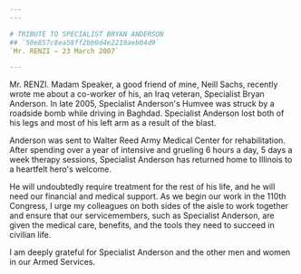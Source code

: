```yaml
---
---

# TRIBUTE TO SPECIALIST BRYAN ANDERSON
## `50e857c8ea58ff2bb9d4e2219aeb04d9`
`Mr. RENZI — 23 March 2007`

---
```



Mr. RENZI. Madam Speaker, a good friend of mine, Neill Sachs, 
recently wrote me about a co-worker of his, an Iraq veteran, Specialist 
Bryan Anderson. In late 2005, Specialist Anderson's Humvee was struck 
by a roadside bomb while driving in Baghdad. Specialist Anderson lost 
both of his legs and most of his left arm as a result of the blast.

Anderson was sent to Walter Reed Army Medical Center for 
rehabilitation. After spending over a year of intensive and grueling 6 
hours a day, 5 days a week therapy sessions, Specialist Anderson has 
returned home to Illinois to a heartfelt hero's welcome.

He will undoubtedly require treatment for the rest of his life, and 
he will need our financial and medical support. As we begin our work in 
the 110th Congress, I urge my colleagues on both sides of the aisle to 
work together and ensure that our servicemembers, such as Specialist 
Anderson, are given the medical care, benefits, and the tools they need 
to succeed in civilian life.

I am deeply grateful for Specialist Anderson and the other men and 
women in our Armed Services.
